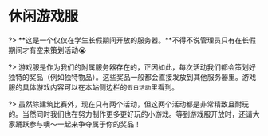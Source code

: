 # 休闲游戏服

?> **这是一个仅仅在学生长假期间开放的服务器。**不得不说管理员只有在长假期间才有空来策划活动😭

?> 游戏服是作为我们的附属服务器存在的，正因如此，每次活动我们都会策划好独特的奖品（例如独特物品）。这些奖品一般都会直接发放到其他服务器里。游戏服的具体游戏内容可以在本站侧边栏的`假日活动`里看到。

?> 虽然除建筑比赛外，现在只有两个活动，但这两个活动都是非常精致且耐玩的。当然同时我们也在努力制作更多更好玩的小游戏。等到游戏服开放时，还请大家踊跃参与噢～一起来争夺属于你的奖品！
